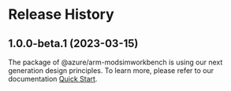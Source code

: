 # Release History
    
## 1.0.0-beta.1 (2023-03-15)

The package of @azure/arm-modsimworkbench is using our next generation design principles. To learn more, please refer to our documentation [Quick Start](https://aka.ms/js-track2-quickstart).
